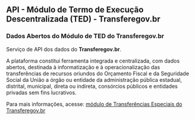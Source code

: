 ## API - Módulo de Termo de Execução Descentralizada (TED) - Transferegov.br

### Dados Abertos do Módulo de TED do Transferegov.br
Serviço de API dos dados do **Transferegov.br**.<br>

A plataforma constitui ferramenta integrada e centralizada, com dados abertos, destinada à informatização e à operacionalização das transferências de recursos oriundos do Orçamento Fiscal e da Seguridade Social da União a órgão ou entidade da administração pública estadual, distrital, municipal, direta ou indireta, consórcios públicos e entidades privadas sem fins lucrativos.<br>

Para mais informações, acesse: [módulo de Transferências Especiais do Transferegov.br](https://www.gov.br/transferegov/pt-br/ferramentas-gestao/dados-abertos/apis/transferencias-especiais/api-modulo-de-transferencias-especiais)